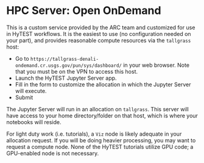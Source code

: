 # HPC Server: Open OnDemand

This is a custom service provided by the ARC team and customized for use in HyTEST workflows. It is the easiest
to use (no configuration needed on your part), and provides reasonable compute resources via the `tallgrass`
host:

* Go to `https://tallgrass-denali-ondemand.cr.usgs.gov/pun/sys/dashboard/` in your web browser.
  Note that you must be on the VPN to access this host.
* Launch the HyTEST Jupyter Server app.
* Fill in the form to customize the allocation in which the Jupyter Server will execute.
* Submit

The Jupyter Server will run in an allocation on `tallgrass`. This server will have access to your home
directory/folder on that host, which is where your notebooks will reside.

For light duty work (i.e. tutorials), a `Viz` node is likely adequate in your allocation request.  If you
will be doing heavier processing, you may want to request a compute node.  None of the HyTEST tutorials
utilize GPU code; a GPU-enabled node is not necessary.
